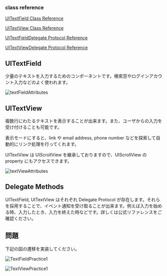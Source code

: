 ### class reference
[UITextField Class Reference](http://developer.apple.com/library/ios/#documentation/UIKit/Reference/UITextField_Class/Reference/UITextField.html)

[UITextView Class Reference](http://developer.apple.com/library/ios/#documentation/uikit/reference/uitextview_class/Reference/UITextView.html)

[UITextFieldDelegate Protocol Reference](http://developer.apple.com/library/ios/#documentation/uikit/reference/UITextFieldDelegate_Protocol/UITextFieldDelegate/UITextFieldDelegate.html)

[UITextViewDelegate Protocol Reference](http://developer.apple.com/library/ios/#documentation/uikit/reference/UITextViewDelegate_Protocol/Reference/UITextViewDelegate.html)

## UITextField
少量のテキストを入力するためのコンポーネントです。検索窓やログインアカウント入力などのよく使われます。

![textFieldAttributes](https://raw.github.com/mixi-inc/iOSTraining/master/Doc/Images/5.3/textFieldAttributes.png)

## UITextView
複数行にわたるテキストを表示することが出来ます。また、ユーザからの入力を受け付けることも可能です。

表示モードにすると、link や email address, phone number などを探索して自動的にリンク処理を行ってくれます。

UITextView は UIScrollView を継承しておりますので、UIScrollView の property にもアクセスできます。

![textViewAttributes](https://raw.github.com/mixi-inc/iOSTraining/master/Doc/Images/5.3/textViewAttributes.png)

## Delegate Methods
UITextField, UITextView はそれぞれ Delegate Protocol が存在します。それらを採用することで、イベント通知を受け取ることが出来ます。例えば入力を始める時、入力したとき、入力を終えた時などです。詳しくは公式リファレンスをご確認ください。

## 問題
下記の図の遷移を実装してください。

![TextFieldPractice1](https://raw.github.com/mixi-inc/iOSTraining/master/Doc/Images/5.3/TextFieldPractice1.png)

![TextViewPractice1](https://raw.github.com/mixi-inc/iOSTraining/master/Doc/Images/5.3/TextViewPractice1.png)